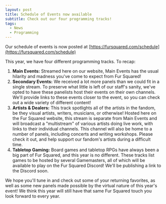 ```yaml
---
layout: post
title: Schedule of Events now available
subtitle: Check out our four programming tracks!
tags:
  - News
  - Programming
---
```


Our schedule of events is now posted at&nbsp;[https://fursquared.com/schedule](https://fursquared.com/schedule)

This year, we have four different programming tracks. To recap:

1. **Main Events:** Streamed here on our website, Main Events has the usual hilarity and madness you've come to expect from Fur Squared\!
2. **Secondary Events:** We received a lot more panels than we could fit in a single stream. To preserve what little is left of our staff's sanity, we've opted to have these panelists host their events on their own channels. We'll provide links to these events closer to the event, so you can check out a wide variety of different content\!
3. **Artists & Dealers:** This track spotlights all of the artists in the fandom, be they visual artists, writers, musicians, or otherwise\! Hosted here on the Fur Squared website, this stream is separate from Main Events and will broadcast a "multistream" of various artists doing live work, with links to their individual channels. This channel will also be home to a number of panels, including concerts and writing workshops. Please check it out, and help support our fandom's artists during a difficult time.
4. **Tabletop Gaming:** Board games and tabletop RPGs have always been a big part of Fur Squared, and this year is no different. These tracks list games to be hosted by several Gamemasters, all of which will be available to play on the Fur Squared Discord\! We'll be publishing a link to the Discord soon.

We hope you'll tune in and check out some of your returning favorites, as well as some new panels made possible by the virtual nature of this year's event\! We think this year will still have that same Fur Squared touch you look forward to every year.
